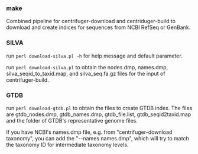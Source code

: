 ### make
Combined pipeline for centrifuger-download and centriduger-build to download and create indices for sequences from NCBI RefSeq or GenBank.

### SILVA
run `perl download-silva.pl -h` for help message and default parameter.

run `perl download-silva.pl` to obtain the nodes.dmp, names.dmp, silva_seqid_to_taxid.map, and silva_seq.fa.gz files for the input of centrifuger-build.

### GTDB
run `perl download-gtdb.pl` to obtain the files to create GTDB index. The files are gtdb_nodes.dmp, gtdb_names.dmp, gtdb_file.list, gtdb_seqid2taxid.map and the folder of GTDB's representative genome files.

If you have NCBI's names.dmp file, e.g. from "centrifuger-download taxonomy", you can add the "--names names.dmp", which will try to match the taxonomy ID for intermediate taxonomy levels.
